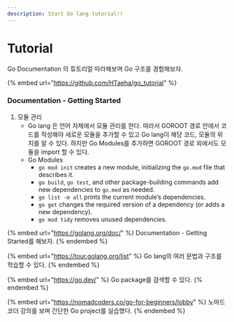 ```yaml
---
description: Start Go lang tutorial!!
---
```


# Tutorial

Go Documentation 의 튜토리얼 따라해보며 Go 구조를 경험해보자. &#x20;

{% embed url="https://github.com/HTaeha/go_tutorial" %}

### Documentation - Getting Started

1. 모듈 관리
   * Go lang 은 언어 자체에서 모듈 관리를 한다. 따라서 GOROOT 경로 안에서 코드를 작성해야 새로운 모듈을 추가할 수 있고 Go lang이 해당 코드, 모듈의 위치를 알 수 있다. 하지만 Go Modules를 추가하면 GOROOT 경로 외에서도 모듈을 import 할 수 있다.&#x20;
   * Go Modules
     * `go mod init` creates a new module, initializing the `go.mod` file that describes it.
     * `go build`, `go test`, and other package-building commands add new dependencies to `go.mod` as needed.
     * `go list -m all` prints the current module’s dependencies.
     * `go get` changes the required version of a dependency (or adds a new dependency).
     * `go mod tidy` removes unused dependencies.

{% embed url="https://golang.org/doc/" %}
Documentation - Getting Started를 해보자.
{% endembed %}

{% embed url="https://tour.golang.org/list" %}
Go lang의 여러 문법과 구조를 학습할 수 있다.&#x20;
{% endembed %}

{% embed url="https://go.dev/" %}
Go package를 검색할 수 있다.&#x20;
{% endembed %}

{% embed url="https://nomadcoders.co/go-for-beginners/lobby" %}
노마드 코더 강의를 보며 간단한 Go project를 실습했다.&#x20;
{% endembed %}

